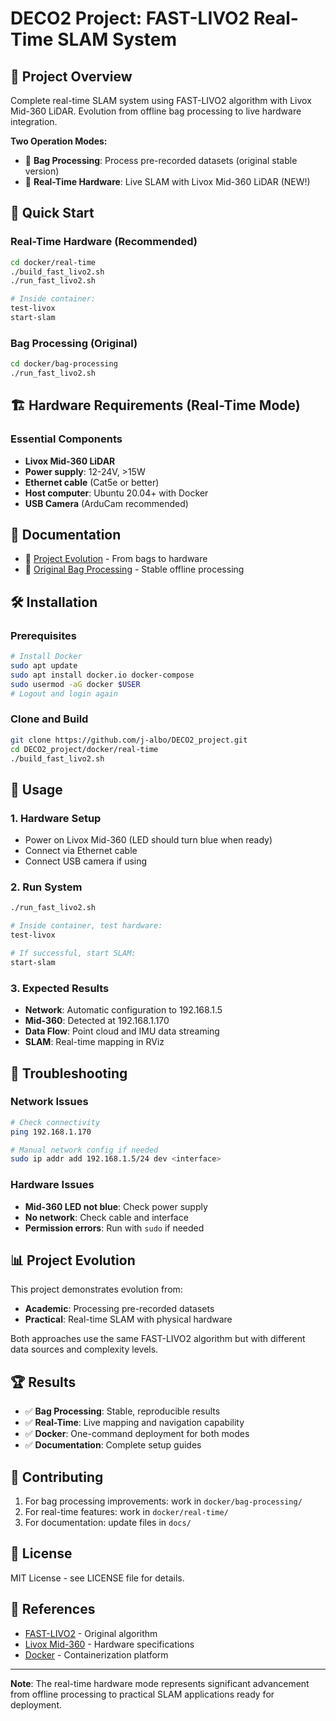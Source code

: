 # DECO2 Project: FAST-LIVO2 Real-Time SLAM System

## 🎯 Project Overview

Complete real-time SLAM system using FAST-LIVO2 algorithm with Livox Mid-360 LiDAR. Evolution from offline bag processing to live hardware integration.

**Two Operation Modes:**
- 📁 **Bag Processing**: Process pre-recorded datasets (original stable version)
- 🚀 **Real-Time Hardware**: Live SLAM with Livox Mid-360 LiDAR (NEW!)

## 🚀 Quick Start

### Real-Time Hardware (Recommended)
```bash
cd docker/real-time
./build_fast_livo2.sh
./run_fast_livo2.sh

# Inside container:
test-livox
start-slam
```

### Bag Processing (Original)
```bash
cd docker/bag-processing
./run_fast_livo2.sh
```

## 🏗️ Hardware Requirements (Real-Time Mode)

### Essential Components
- **Livox Mid-360 LiDAR**
- **Power supply**: 12-24V, >15W
- **Ethernet cable** (Cat5e or better)
- **Host computer**: Ubuntu 20.04+ with Docker
- **USB Camera** (ArduCam recommended)

## 📖 Documentation

- 🔄 [Project Evolution](docs/project-evolution.md) - From bags to hardware
- 📁 [Original Bag Processing](docker/bag-processing/) - Stable offline processing

## 🛠️ Installation

### Prerequisites
```bash
# Install Docker
sudo apt update
sudo apt install docker.io docker-compose
sudo usermod -aG docker $USER
# Logout and login again
```

### Clone and Build
```bash
git clone https://github.com/j-albo/DECO2_project.git
cd DECO2_project/docker/real-time
./build_fast_livo2.sh
```

## 🎯 Usage

### 1. Hardware Setup
- Power on Livox Mid-360 (LED should turn blue when ready)
- Connect via Ethernet cable
- Connect USB camera if using

### 2. Run System
```bash
./run_fast_livo2.sh

# Inside container, test hardware:
test-livox

# If successful, start SLAM:
start-slam
```

### 3. Expected Results
- **Network**: Automatic configuration to 192.168.1.5
- **Mid-360**: Detected at 192.168.1.170
- **Data Flow**: Point cloud and IMU data streaming
- **SLAM**: Real-time mapping in RViz

## 🔧 Troubleshooting

### Network Issues
```bash
# Check connectivity
ping 192.168.1.170

# Manual network config if needed
sudo ip addr add 192.168.1.5/24 dev <interface>
```

### Hardware Issues
- **Mid-360 LED not blue**: Check power supply
- **No network**: Check cable and interface
- **Permission errors**: Run with `sudo` if needed

## 📊 Project Evolution

This project demonstrates evolution from:
- **Academic**: Processing pre-recorded datasets
- **Practical**: Real-time SLAM with physical hardware

Both approaches use the same FAST-LIVO2 algorithm but with different data sources and complexity levels.

## 🏆 Results

- ✅ **Bag Processing**: Stable, reproducible results
- ✅ **Real-Time**: Live mapping and navigation capability
- ✅ **Docker**: One-command deployment for both modes
- ✅ **Documentation**: Complete setup guides

## 🤝 Contributing

1. For bag processing improvements: work in `docker/bag-processing/`
2. For real-time features: work in `docker/real-time/`
3. For documentation: update files in `docs/`

## 📝 License

MIT License - see LICENSE file for details.

## 🔗 References

- [FAST-LIVO2](https://github.com/hku-mars/FAST-LIVO2) - Original algorithm
- [Livox Mid-360](https://www.livoxtech.com/mid-360) - Hardware specifications
- [Docker](https://www.docker.com/) - Containerization platform

---

**Note**: The real-time hardware mode represents significant advancement from offline processing to practical SLAM applications ready for deployment.
